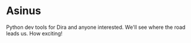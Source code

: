 # Asinus
Python dev tools for Dira and anyone interested. We'll see where the road leads us. How exciting!
